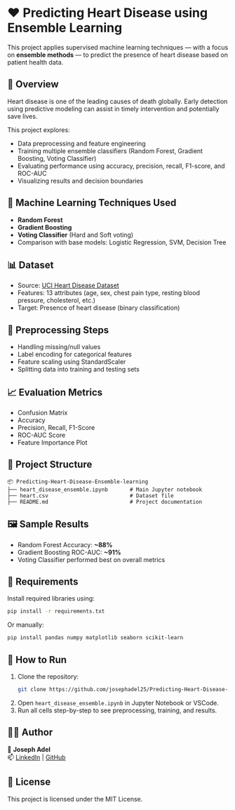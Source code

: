 
# ❤️ Predicting Heart Disease using Ensemble Learning

This project applies supervised machine learning techniques — with a focus on **ensemble methods** — to predict the presence of heart disease based on patient health data.

## 📌 Overview

Heart disease is one of the leading causes of death globally. Early detection using predictive modeling can assist in timely intervention and potentially save lives.

This project explores:
- Data preprocessing and feature engineering
- Training multiple ensemble classifiers (Random Forest, Gradient Boosting, Voting Classifier)
- Evaluating performance using accuracy, precision, recall, F1-score, and ROC-AUC
- Visualizing results and decision boundaries

## 🧠 Machine Learning Techniques Used

- **Random Forest**
- **Gradient Boosting**
- **Voting Classifier** (Hard and Soft voting)
- Comparison with base models: Logistic Regression, SVM, Decision Tree

## 📊 Dataset

- Source: [UCI Heart Disease Dataset](https://archive.ics.uci.edu/ml/datasets/heart+Disease)
- Features: 13 attributes (age, sex, chest pain type, resting blood pressure, cholesterol, etc.)
- Target: Presence of heart disease (binary classification)

## 🧹 Preprocessing Steps

- Handling missing/null values
- Label encoding for categorical features
- Feature scaling using StandardScaler
- Splitting data into training and testing sets

## 📈 Evaluation Metrics

- Confusion Matrix
- Accuracy
- Precision, Recall, F1-Score
- ROC-AUC Score
- Feature Importance Plot

## 📁 Project Structure

```
📦 Predicting-Heart-Disease-Ensemble-learning
├── heart_disease_ensemble.ipynb       # Main Jupyter notebook
├── heart.csv                          # Dataset file
├── README.md                          # Project documentation
```

## 🖼️ Sample Results

- Random Forest Accuracy: **~88%**
- Gradient Boosting ROC-AUC: **~91%**
- Voting Classifier performed best on overall metrics

## 📌 Requirements

Install required libraries using:

```bash
pip install -r requirements.txt
```

Or manually:

```bash
pip install pandas numpy matplotlib seaborn scikit-learn
```

## 🚀 How to Run

1. Clone the repository:
   ```bash
   git clone https://github.com/josephadel25/Predicting-Heart-Disease-Ensemble-learning.git
   ```
2. Open `heart_disease_ensemble.ipynb` in Jupyter Notebook or VSCode.
3. Run all cells step-by-step to see preprocessing, training, and results.

## 🙋‍♂️ Author

👤 **Joseph Adel**  
📫 [LinkedIn](https://www.linkedin.com/in/joseph-adel-b17b7725a) | [GitHub](https://github.com/josephadel25)

## 📄 License

This project is licensed under the MIT License.

